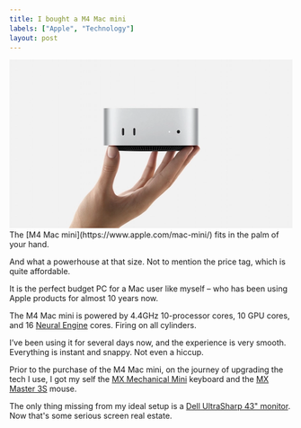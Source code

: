 ```yaml
---
title: I bought a M4 Mac mini
labels: ["Apple", "Technology"]
layout: post
---
```


<img src="/assets/m4_mac_mini.webp" alt="M4 Mac mini" width="571" height="300" decoding="async">
The [M4 Mac mini](https://www.apple.com/mac-mini/) fits in the palm of your hand.

And what a powerhouse at that size. Not to mention the price tag, which is quite affordable.

It is the perfect budget PC for a Mac user like myself – who has been using Apple products for almost 10 years now.

The M4 Mac mini is powered by 4.4GHz 10-processor cores, 10 GPU cores, and 16 [Neural Engine](https://en.wikipedia.org/wiki/Neural_Engine) cores. Firing on all cylinders.

I’ve been using it for several days now, and the experience is very smooth. Everything is instant and snappy. Not even a hiccup.

Prior to the purchase of the M4 Mac mini, on the journey of upgrading the tech I use, I got my self the [MX Mechanical Mini](https://www.logitech.com/en-us/products/keyboards/mx-mechanical-mini.html) keyboard and the [MX Master 3S](https://www.logitech.com/en-us/products/mice/mx-master-3s.910-006558.html) mouse.

The only thing missing from my ideal setup is a [Dell UltraSharp 43" monitor](https://www.dell.com/en-us/shop/dell-ultrasharp-43-4k-usb-c-hub-monitor-u4323qe/apd/210-bfpo/monitors-monitor-accessories). Now that's some serious screen real estate.
